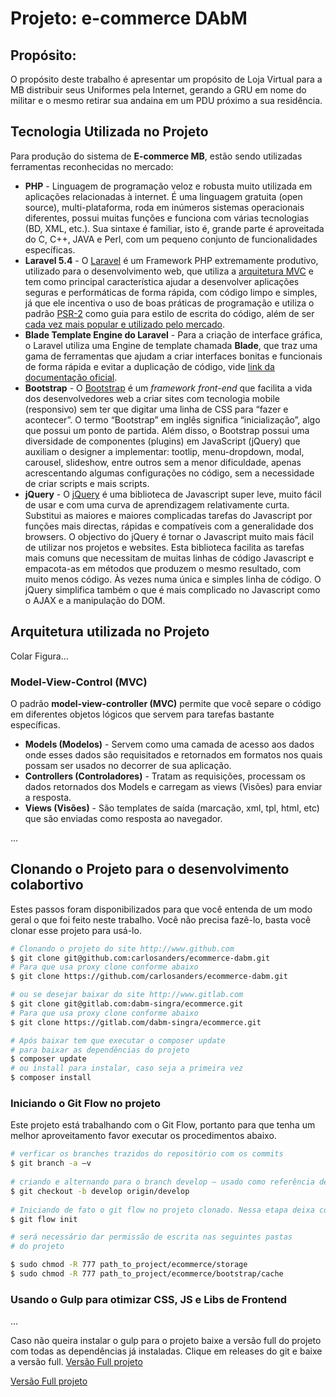 # Projeto: e-commerce DAbM

## Propósito:

O propósito deste trabalho é apresentar um propósito de Loja Virtual para a MB distribuir seus Uniformes pela Internet, gerando a GRU em nome do militar e o mesmo retirar sua andaina em um PDU próximo a sua residência.

## Tecnologia Utilizada no Projeto

Para produção do sistema de **E-commerce MB**, estão sendo utilizadas ferramentas reconhecidas no mercado:
* **PHP** - Linguagem de programação veloz e robusta muito utilizada em aplicações relacionadas à internet. É uma linguagem gratuita (open source), multi-plataforma, roda em inúmeros sistemas operacionais diferentes, possui muitas funções e funciona com várias tecnologias (BD, XML, etc.). Sua sintaxe é familiar, isto é, grande parte é aproveitada do C, C++, JAVA e Perl, com um pequeno conjunto de funcionalidades específicas.
* **Laravel 5.4** - O [Laravel](https://laravel.com/) é um Framework PHP extremamente produtivo, utilizado para o desenvolvimento web, que utiliza a [arquitetura MVC](http://www.andershost.com.br/wordpress/entendendo-o-padrao-mvc/) e tem como principal característica ajudar a desenvolver aplicações seguras e performáticas de forma rápida, com código limpo e simples, já que ele incentiva o uso de boas práticas de programação e utiliza o padrão [PSR-2](http://br.phptherightway.com/#guia_de_estilo_de_codigo) como guia para estilo de escrita do código, além de ser [cada vez mais popular e utilizado pelo mercado](https://www.sitepoint.com/best-php-framework-2015-sitepoint-survey-results/).
* **Blade Template Engine do Laravel** - Para a criação de interface gráfica, o Laravel utiliza uma Engine de template chamada **Blade**, que traz uma gama de ferramentas que ajudam a criar interfaces bonitas e funcionais de forma rápida e evitar a duplicação de código, vide [link da documentação oficial](https://laravel.com/docs/5.4/blade).
* **Bootstrap** - O [Bootstrap](http://getbootstrap.com.br/) é um *framework front-end* que facilita a vida dos desenvolvedores web a criar sites com tecnologia mobile (responsivo) sem ter que digitar uma linha de CSS para “fazer e acontecer”. O termo “Bootstrap” em inglês significa “inicialização”, algo que possui um ponto de partida. Além disso, o Bootstrap possui uma diversidade de componentes (plugins) em JavaScript (jQuery) que auxiliam o designer a implementar: tootlip, menu-dropdown, modal, carousel, slideshow, entre outros sem a menor dificuldade, apenas acrescentando algumas configurações no código, sem a necessidade de criar scripts e mais scripts.
* **jQuery** - O [jQuery](http://jquery.com/) é uma biblioteca de Javascript super leve, muito fácil de usar e com uma curva de aprendizagem relativamente curta. Substitui as maiores e maiores complicadas tarefas do Javascript por funções mais directas, rápidas e compatíveis com a generalidade dos browsers. O objectivo do jQuery é tornar o Javascript muito mais fácil de utilizar nos projetos e websites. Esta biblioteca facilita as tarefas mais comuns que necessitam de muitas linhas de código Javascript e empacota-as em métodos que produzem o mesmo resultado, com muito menos código. Às vezes numa única e simples linha de código. O jQuery simplifica também o que é mais complicado no Javascript como o AJAX e a manipulação do DOM.


## Arquitetura utilizada no Projeto

Colar Figura...

### Model-View-Control (MVC)

O padrão **model-view-controller (MVC)** permite que você separe o código em diferentes objetos lógicos que servem para tarefas bastante específicas. 
* **Models (Modelos)** - Servem como uma camada de acesso aos dados onde esses dados são requisitados e retornados em formatos nos quais possam ser usados no decorrer de sua aplicação. 
* **Controllers (Controladores)** - Tratam as requisições, processam os dados retornados dos Models e carregam as views (Visões) para enviar a resposta. 
* **Views (Visões)** - São templates de saída (marcação, xml, tpl, html, etc) que são enviadas como resposta ao navegador.

...

## Clonando o Projeto para o desenvolvimento colabortivo

Estes passos foram disponibilizados para que você entenda de um modo geral o que foi feito neste trabalho. Você não precisa fazê-lo, basta você clonar esse projeto para usá-lo.

```bash	
# Clonando o projeto do site http://www.github.com
$ git clone git@github.com:carlosanders/ecommerce-dabm.git
# Para que usa proxy clone conforme abaixo
$ git clone https://github.com/carlosanders/ecommerce-dabm.git

# ou se desejar baixar do site http://www.gitlab.com
$ git clone git@gitlab.com:dabm-singra/ecommerce.git
# Para que usa proxy clone conforme abaixo
$ git clone https://gitlab.com/dabm-singra/ecommerce.git

# Após baixar tem que executar o composer update
# para baixar as dependências do projeto 
$ composer update
# ou install para instalar, caso seja a primeira vez
$ composer install 

```

### Iniciando o Git Flow no projeto
Este projeto está trabalhando com o Git Flow, portanto para que tenha um melhor aproveitamento favor executar os procedimentos abaixo.

```bash	
# verficar os branches trazidos do repositório com os commits
$ git branch -a –v
	
# criando e alternando para o branch develop – usado como referência de desenv.
$ git checkout -b develop origin/develop
	
# Iniciando de fato o git flow no projeto clonado. Nessa etapa deixa com as opções default
$ git flow init

# será necessário dar permissão de escrita nas seguintes pastas
# do projeto

$ sudo chmod -R 777 path_to_project/ecommerce/storage
$ sudo chmod -R 777 path_to_project/ecommerce/bootstrap/cache
```

### Usando o Gulp para otimizar CSS, JS e Libs de Frontend
...

Caso não queira instalar o gulp para o projeto baixe a versão full do projeto com todas as dependências já instaladas. Clique em releases do git e baixe a versão full. [Versão Full projeto]

[Versão Full projeto](./releases/v0.7.1-full.zip)


[Versão Full projeto]: (./releases/v0.7.1-full.zip)
 
[migrator]: https://packagist.org/packages/artesaos/migrator
[github-migrator]: https://github.com/artesaos/migrator
[packalyst-migrator]: http://packalyst.com/packages/package/artesaos/migrator
[codecasts]: https://codecasts.com.br/
[github-codcasts]: https://github.com/codecasts/codecasts


[GitLab]: http://www.gitlab.com
[fluxo]: https://gitlab.com/dagoba/dagoba_code/wikis/fluxo-do-git-flow
[comandos-git-flow]: https://github.com/nvie/gitflow/wiki/Command-Line-Arguments